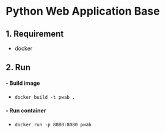 # Python Web Application Base


## 1. Requirement
  - docker

## 2. Run
#### - Build image
- `docker build -t pwab .`

#### - Run container
- `docker run -p 8080:8080 pwab`